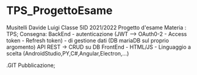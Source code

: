 # TPS_ProgettoEsame
Musitelli Davide Luigi Classe 5ID 2021/2022
Progetto d'esame 
Materia : TPS;
Consegna:
BackEnd
        - autenticazione (JWT --> OAuth0-2 - Access token - Refresh token)
        - di gestione dati (DB mariaDB sul proprio argomento)
                API REST -> CRUD su DB
FrontEnd
        - HTML/JS
        - Linguaggio a scelta (AndroidStudio,PY,C#,Angular,Electron,...)

.GIT
Pubblicazione;